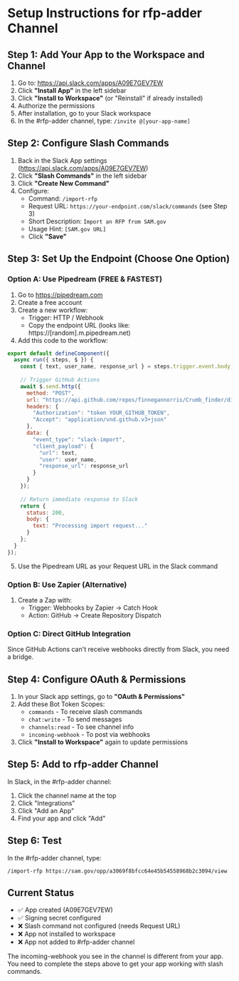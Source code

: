 # Setup Instructions for rfp-adder Channel

## Step 1: Add Your App to the Workspace and Channel

1. Go to: https://api.slack.com/apps/A09E7GEV7EW
2. Click **"Install App"** in the left sidebar
3. Click **"Install to Workspace"** (or "Reinstall" if already installed)
4. Authorize the permissions
5. After installation, go to your Slack workspace
6. In the #rfp-adder channel, type: `/invite @[your-app-name]`

## Step 2: Configure Slash Commands

1. Back in the Slack App settings (https://api.slack.com/apps/A09E7GEV7EW)
2. Click **"Slash Commands"** in the left sidebar
3. Click **"Create New Command"**
4. Configure:
   - Command: `/import-rfp`
   - Request URL: `https://your-endpoint.com/slack/commands` (see Step 3)
   - Short Description: `Import an RFP from SAM.gov`
   - Usage Hint: `[SAM.gov URL]`
   - Click **"Save"**

## Step 3: Set Up the Endpoint (Choose One Option)

### Option A: Use Pipedream (FREE & FASTEST)

1. Go to https://pipedream.com
2. Create a free account
3. Create a new workflow:
   - Trigger: HTTP / Webhook
   - Copy the endpoint URL (looks like: https://[random].m.pipedream.net)
4. Add this code to the workflow:

```javascript
export default defineComponent({
  async run({ steps, $ }) {
    const { text, user_name, response_url } = steps.trigger.event.body;
    
    // Trigger GitHub Actions
    await $.send.http({
      method: "POST",
      url: "https://api.github.com/repos/finnegannorris/Crumb_finder/dispatches",
      headers: {
        "Authorization": "token YOUR_GITHUB_TOKEN",
        "Accept": "application/vnd.github.v3+json"
      },
      data: {
        "event_type": "slack-import",
        "client_payload": {
          "url": text,
          "user": user_name,
          "response_url": response_url
        }
      }
    });
    
    // Return immediate response to Slack
    return {
      status: 200,
      body: {
        text: "Processing import request..."
      }
    };
  }
});
```

5. Use the Pipedream URL as your Request URL in the Slack command

### Option B: Use Zapier (Alternative)

1. Create a Zap with:
   - Trigger: Webhooks by Zapier → Catch Hook
   - Action: GitHub → Create Repository Dispatch

### Option C: Direct GitHub Integration

Since GitHub Actions can't receive webhooks directly from Slack, you need a bridge.

## Step 4: Configure OAuth & Permissions

1. In your Slack app settings, go to **"OAuth & Permissions"**
2. Add these Bot Token Scopes:
   - `commands` - To receive slash commands
   - `chat:write` - To send messages
   - `channels:read` - To see channel info
   - `incoming-webhook` - To post via webhooks
3. Click **"Install to Workspace"** again to update permissions

## Step 5: Add to rfp-adder Channel

In Slack, in the #rfp-adder channel:
1. Click the channel name at the top
2. Click "Integrations" 
3. Click "Add an App"
4. Find your app and click "Add"

## Step 6: Test

In the #rfp-adder channel, type:
```
/import-rfp https://sam.gov/opp/a3069f8bfcc64e45b54558968b2c3094/view
```

## Current Status

- ✅ App created (A09E7GEV7EW)
- ✅ Signing secret configured
- ❌ Slash command not configured (needs Request URL)
- ❌ App not installed to workspace
- ❌ App not added to #rfp-adder channel

The incoming-webhook you see in the channel is different from your app. You need to complete the steps above to get your app working with slash commands.